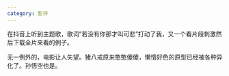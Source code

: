 ```yaml
---
category: 影评
---
```


在抖音上听到主题歌，歌词“若没有你那才叫可悲”打动了我，又一个看片段刺激然后下载全片来看的例子。

无一例外的，电影让人失望。猪八戒原来憨憨傻傻，懒惰好色的原型已经被各种异化了。孙悟空也是。
